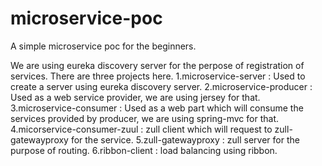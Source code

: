 # microservice-poc
A simple microservice poc for the beginners. 

We are using eureka discovery server for the perpose of registration of services.
There are three projects here.
1.microservice-server : Used to create a server using eureka discovery server. 
2.microservice-producer : Used as a web service provider, we are using jersey for that.
3.microservice-consumer : Used as a web part which will consume the services provided by producer, we are using spring-mvc for that.
4.micorservice-consumer-zuul : zull client which will request to zull-gatewayproxy for the service.
5.zull-gatewayproxy :  zull server for the purpose of routing.
6.ribbon-client : load balancing using ribbon.
 
